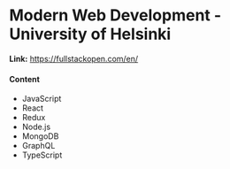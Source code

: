 # Modern Web Development - University of Helsinki

**Link:** https://fullstackopen.com/en/

#### Content

- JavaScript
- React
- Redux
- Node.js
- MongoDB
- GraphQL
- TypeScript
